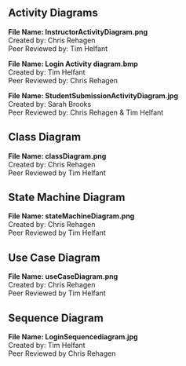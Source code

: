 ## Activity Diagrams

**File Name: InstructorActivityDiagram.png**   
Created by: Chris Rehagen  
Peer Reviewed by: Tim Helfant  

**File Name: Login Activity diagram.bmp**    
Created by: Tim Helfant  
Peer Reviewed by: Chris Rehagen  

**File Name: StudentSubmissionActivityDiagram.jpg**    
Created by: Sarah Brooks  
Peer Reviewed by: Chris Rehagen & Tim Helfant 

## Class Diagram  

**File Name: classDiagram.png**  
Created by: Chris Rehagen  
Peer Reviewed by Tim Helfant  

## State Machine Diagram  

**File Name: stateMachineDiagram.png**   
Created by: Chris Rehagen  
Peer Reviewed by Tim Helfant  

## Use Case Diagram  

**File Name: useCaseDiagram.png**    
Created by: Chris Rehagen  
Peer Reviewed by Tim Helfant  

## Sequence Diagram
**File Name: LoginSequencediagram.jpg**  
Created by: Tim Helfant  
Peer Reviewed by Chris Rehagen  


